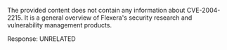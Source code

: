 The provided content does not contain any information about CVE-2004-2215. It is a general overview of Flexera's security research and vulnerability management products.

Response: UNRELATED